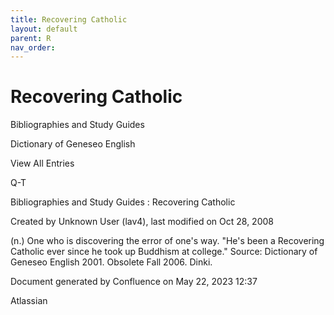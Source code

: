 ```yaml
---
title: Recovering Catholic
layout: default
parent: R
nav_order:
---
```


# Recovering Catholic

Bibliographies and Study Guides

Dictionary of Geneseo English

View All Entries

Q-T

Bibliographies and Study Guides : Recovering Catholic

Created by  Unknown User (lav4), last modified on Oct 28, 2008

(n.) One who is discovering the error of one's way. &quot;He's been a Recovering Catholic ever since he took up Buddhism at college.&quot; Source: Dictionary of Geneseo English 2001. Obsolete Fall 2006. Dinki.

Document generated by Confluence on May 22, 2023 12:37

Atlassian
